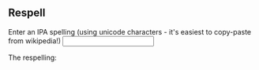 ## Respell
Enter an IPA spelling (using unicode characters - it's easiest to copy-paste from wikipedia!)
<input id="word-in"></input>

The respelling:
<b><p id="word-out"></p></b>

<script src="https://code.jquery.com/jquery-3.2.1.min.js"></script>

<script src="/json.js"></script>

<script>
  alert("js");
  $().ready(function() {
  $("#word-out").html("test <i> test</i>")
  });
</script>
